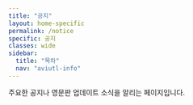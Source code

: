 ```yaml
---
title: "공지"
layout: home-specific
permalink: /notice
specific: 공지
classes: wide
sidebar:
  title: "목차"
  nav: "aviutl-info"
---
```

주요한 공지나 영문판 업데이트 소식을 알리는 페이지입니다.  